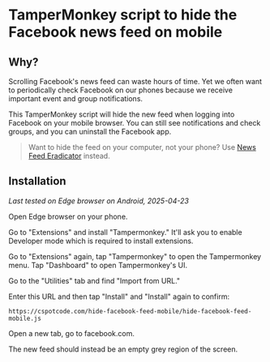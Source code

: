 # TamperMonkey script to hide the Facebook news feed on mobile

## Why?

Scrolling Facebook's news feed can waste hours of time. Yet we often want to periodically check Facebook on our phones because we receive important event and group notifications.

This TamperMonkey script will hide the new feed when logging into Facebook on your mobile browser. You can still see notifications and check groups, and you can uninstall the Facebook app.

> Want to hide the feed on your computer, not your phone?  Use [News Feed Eradicator](https://chromewebstore.google.com/detail/news-feed-eradicator/fjcldmjmjhkklehbacihaiopjklihlgg?hl=en&pli=1) instead.

## Installation

*Last tested on Edge browser on Android, 2025-04-23*

Open Edge browser on your phone.

Go to "Extensions" and install "Tampermonkey." It'll ask you to enable Developer mode which is required to install extensions.

Go to "Extensions" again, tap "Tampermonkey" to open the Tampermonkey menu.  Tap "Dashboard" to open Tampermonkey's UI.

Go to the "Utilities" tab and find "Import from URL."

Enter this URL and then tap "Install" and "Install" again to confirm:

    https://cspotcode.com/hide-facebook-feed-mobile/hide-facebook-feed-mobile.js

Open a new tab, go to facebook.com.

The new feed should instead be an empty grey region of the screen.
